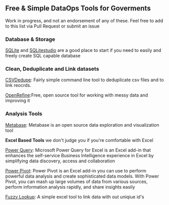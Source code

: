 ## Free & Simple DataOps Tools for Goverments 
Work in progress, and not an endorsement of any of these. Feel free to add to this list via Pull Request or submit an issue

### Database & Storage
[SQLite](https://www.sqlite.org/) and [SQLitestudio](https://sqlitestudio.pl/index.rvt) are a good place to start if you need to easily and freely create SQL capable database


### Clean, Deduplicate and Link datasets
[CSVDedupe](https://github.com/dedupeio/csvdedupe): Fairly simple command line tool to deduplicate csv files and to link reocrds.

[OpenRefine](https://github.com/OpenRefine/OpenRefine):Free, open source tool for working with messy data and improving it


### Analysis Tools
[Metabase](https://www.metabase.com/): Metabase is an open source data exploration and visualization tool


**Excel Based Tools** we don't judge you if you're comfortable with Excel

[Power Query](https://www.microsoft.com/en-us/download/details.aspx?id=39379): Microsoft Power Query for Excel is an Excel add-in that enhances the self-service Business Intelligence experience in Excel by simplifying data discovery, access and collaboration

[Power Pivot](https://support.office.com/en-us/article/Power-Pivot-Powerful-data-analysis-and-data-modeling-in-Excel-a9c2c6e2-cc49-4976-a7d7-40896795d045): Power Pivot is an Excel add-in you can use to perform powerful data analysis and create sophisticated data models. With Power Pivot, you can mash up large volumes of data from various sources, perform information analysis rapidly, and share insights easily

[Fuzzy Lookup](https://www.microsoft.com/en-us/download/details.aspx?id=15011): A simple excel tool to link data with out uniqiue id's

